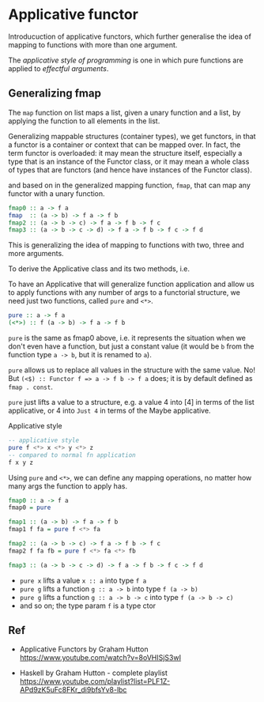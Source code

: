 # Applicative functor

Introducuction of applicative functors, which further generalise the idea of mapping to functions with more than one argument.

The *applicative style of programming* is one in which pure functions are applied to *effectful arguments*.


## Generalizing fmap

The `map` function on list maps a list, given a unary function and a list, by applying the function to all elements in the list.

Generalizing mappable structures (container types), we get functors, in that a functor is a container or context that can be mapped over. In fact, the term functor is overloaded: it may mean the structure itself, especially a type that is an instance of the Functor class, or it may mean a whole class of types that are functors (and hence have instances of the Functor class).




and based on in the generalized mapping function, `fmap`, that can map any functor with a unary function.

```hs
fmap0 :: a -> f a
fmap  :: (a -> b) -> f a -> f b
fmap2 :: (a -> b -> c) -> f a -> f b -> f c
fmap3 :: (a -> b -> c -> d) -> f a -> f b -> f c -> f d
```

This is generalizing the idea of mapping to functions with two, three and more arguments.

To derive the Applicative class and its two methods, i.e. 

To have an Applicative that will generalize function application and allow us to apply functions with any number of args to a functorial structure, we need just two functions, called `pure` and `<*>`.

```hs
pure :: a -> f a
(<*>) :: f (a -> b) -> f a -> f b
```

`pure` is the same as fmap0 above, i.e. it represents the situation when we don't even have a function, but just a constant value (it would be `b` from the function type `a -> b`, but it is renamed to `a`).

`pure` allows us to replace all values in the structure with the same value. No! But `(<$) :: Functor f => a -> f b -> f a` does; it is by default defined as `fmap . const`.

`pure` just lifts a value to a structure, e.g. a value 4 into [4] in terms of the list applicative, or 4 into `Just 4` in terms of the Maybe applicative.

Applicative style

```hs
-- applicative style
pure f <*> x <*> y <*> z
-- compared to normal fn application
f x y z
```


Using `pure` and `<*>`, we can define any mapping operations, no matter how many args the function to apply has.

```hs
fmap0 :: a -> f a
fmap0 = pure

fmap1 :: (a -> b) -> f a -> f b
fmap1 f fa = pure f <*> fa

fmap2 :: (a -> b -> c) -> f a -> f b -> f c
fmap2 f fa fb = pure f <*> fa <*> fb

fmap3 :: (a -> b -> c -> d) -> f a -> f b -> f c -> f d

```

- `pure x` lifts a value    `x :: a`           into type `f a`
- `pure g` lifts a function `g :: a -> b`      into type `f (a -> b)`
- `pure g` lifts a function `g :: a -> b -> c` into type `f (a -> b -> c)`
- and so on; the type param `f` is a type ctor








## Ref

* Applicative Functors by Graham Hutton
https://www.youtube.com/watch?v=8oVHISjS3wI

* Haskell by Graham Hutton - complete playlist
https://www.youtube.com/playlist?list=PLF1Z-APd9zK5uFc8FKr_di9bfsYv8-lbc
